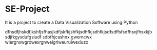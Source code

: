 # SE-Project
It is a project to create a Data Visualization Software using Python


dfhsdfjhskdfjkshfjsfhasjkdfjskfkjshfkjsdhfkjsdhfkjsdfsdffsfsdfhsxjfhsxkjb sdjfkgysdufgsiudf sdbfhjcashnx gwerncwx wiergnxwgrxwexrgnweigriweuruiwexiuzx
